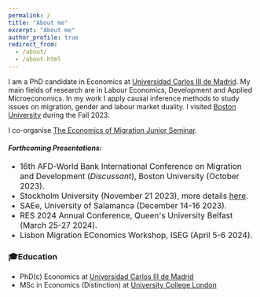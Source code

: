 ```yaml
---
permalink: /
title: "About me"
excerpt: "About me"
author_profile: true
redirect_from: 
  - /about/
  - /about.html
---
```

I am a PhD candidate in Economics at [Universidad Carlos III de Madrid](https://economics.uc3m.es). My main fields of research are in Labour Economics, Development and Applied Microeconomics. In my work I apply causal inference methods to study issues on migration, gender and labour market duality. I visited [Boston University](https://www.bu.edu/econ/) during the Fall 2023.

I co-organise [The Economics of Migration Junior Seminar](https://sites.google.com/view/the-economics-of-migration/home).


#### **_Forthcoming Presentations:_**

- <span style="font-size: 16px;">16th AFD-World Bank International Conference on Migration and Development (_Discussant_), Boston University (October 2023).</span>
- <span style="font-size: 16px;">Stockholm University (November 21 2023), more details [here](https://www.su.se/department-of-economics/calendar/brown-bag-seminar-mar%C3%ADa-alexandra-castellanos-universidad-carlos-iii-de-madrid-1.671584).</span>
- <span style="font-size: 16px;">SAEe, University of Salamanca (December 14-16 2023).</span>
- <span style="font-size: 16px;">RES 2024 Annual Conference, Queen's University Belfast (March 25-27 2024).</span>
- <span style="font-size: 16px;">Lisbon Migration EConomics Workshop, ISEG (April 5-6 2024).</span>

### 🎓Education
- PhD(c) Economics at [Universidad Carlos III de Madrid](https://economics.uc3m.es) 
- MSc in Economics (Distinction) at [University College London](https://www.ucl.ac.uk/economics/ucl-department-economics) 


